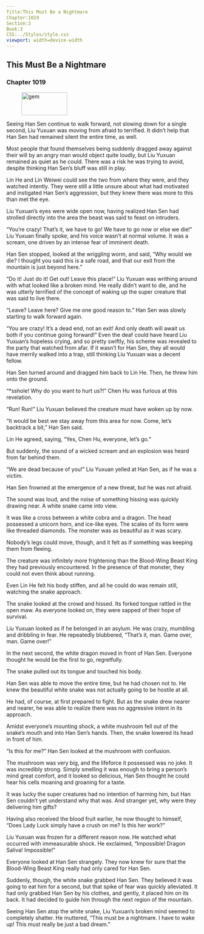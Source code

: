 ```yaml
---
Title:This Must Be a Nightmare 
Chapter:1019 
Section:3 
Book:3 
CSS:../Styles/style.css 
viewport: width=device-width
---
```

  
## This Must Be a Nightmare
### Chapter 1019
  
<figure>
	<img src="../Images/gem.gif" alt="gem" id="gem" width="120" height="60" />
</figure>
  

  
Seeing Han Sen continue to walk forward, not slowing down for a single second, Liu Yuxuan was moving from afraid to terrified. It didn’t help that Han Sen had remained silent the entire time, as well.

Most people that found themselves being suddenly dragged away against their will by an angry man would object quite loudly, but Liu Yuxuan remained as quiet as he could. There was a risk he was trying to avoid, despite thinking Han Sen’s bluff was still in play.

Lin He and Lin Weiwei could see the two from where they were, and they watched intently. They were still a little unsure about what had motivated and instigated Han Sen’s aggression, but they knew there was more to this than met the eye.

Liu Yuxuan’s eyes were wide open now, having realized Han Sen had strolled directly into the area the beast was said to feast on intruders.

“You’re crazy! That’s it, we have to go! We have to go now or else we die!” Liu Yuxuan finally spoke, and his voice wasn’t at normal volume. It was a scream, one driven by an intense fear of imminent death.

Han Sen stopped, looked at the wriggling worm, and said, “Why would we die? I thought you said this is a safe road, and that our exit from the mountain is just beyond here.”

“Do it! Just do it! Get out! Leave this place!” Liu Yuxuan was writhing around with what looked like a broken mind. He really didn’t want to die, and he was utterly terrified of the concept of waking up the super creature that was said to live there.

“Leave? Leave here? Give me one good reason to.” Han Sen was slowly starting to walk forward again.

“You are crazy! It’s a dead end, not an exit! And only death will await us both if you continue going forward!” Even the deaf could have heard Liu Yuxuan’s hopeless crying, and so pretty swiftly, his scheme was revealed to the party that watched from afar. If it wasn’t for Han Sen, they all would have merrily walked into a trap, still thinking Liu Yuxuan was a decent fellow.

Han Sen turned around and dragged him back to Lin He. Then, he threw him onto the ground.

“*sshole! Why do you want to hurt us?!” Chen Hu was furious at this revelation.

“Run! Run!” Liu Yuxuan believed the creature must have woken up by now.

“It would be best we stay away from this area for now. Come, let’s backtrack a bit,” Han Sen said.

Lin He agreed, saying, “Yes, Chen Hu, everyone, let’s go.”

But suddenly, the sound of a wicked scream and an explosion was heard from far behind them.

“We are dead because of you!” Liu Yuxuan yelled at Han Sen, as if he was a victim.

Han Sen frowned at the emergence of a new threat, but he was not afraid.

The sound was loud, and the noise of something hissing was quickly drawing near. A white snake came into view.

It was like a cross between a white cobra and a dragon. The head possessed a unicorn horn, and ice-like eyes. The scales of its form were like threaded diamonds. The monster was as beautiful as it was scary.

Nobody’s legs could move, though, and it felt as if something was keeping them from fleeing.

The creature was infinitely more frightening than the Blood-Wing Beast King they had previously encountered. In the presence of that monster, they could not even think about running.

Even Lin He felt his body stiffen, and all he could do was remain still, watching the snake approach.

The snake looked at the crowd and hissed. Its forked tongue rattled in the open maw. As everyone looked on, they were sapped of their hope of survival.

Liu Yuxuan looked as if he belonged in an asylum. He was crazy, mumbling and dribbling in fear. He repeatedly blubbered, “That’s it, man. Game over, man. Game over!”

In the next second, the white dragon moved in front of Han Sen. Everyone thought he would be the first to go, regretfully.

The snake pulled out its tongue and touched his body.

Han Sen was able to move the entire time, but he had chosen not to. He knew the beautiful white snake was not actually going to be hostile at all.

He had, of course, at first prepared to fight. But as the snake drew nearer and nearer, he was able to realize there was no aggressive intent in its approach.

Amidst everyone’s mounting shock, a white mushroom fell out of the snake’s mouth and into Han Sen’s hands. Then, the snake lowered its head in front of him.

“Is this for me?” Han Sen looked at the mushroom with confusion.

The mushroom was very big, and the lifeforce it possessed was no joke. It was incredibly strong. Simply smelling it was enough to bring a person’s mind great comfort, and it looked so delicious, Han Sen thought he could hear his cells moaning and groaning for a taste.

It was lucky the super creatures had no intention of harming him, but Han Sen couldn’t yet understand why that was. And stranger yet, why were they delivering him gifts?

Having also received the blood fruit earlier, he now thought to himself, “Does Lady Luck simply have a crush on me? Is this her work?”

Liu Yuxuan was frozen for a different reason now. He watched what occurred with immeasurable shock. He exclaimed, “Impossible! Dragon Saliva! Impossible!”

Everyone looked at Han Sen strangely. They now knew for sure that the Blood-Wing Beast King really had only cared for Han Sen.

Suddenly, though, the white snake grabbed Han Sen. They believed it was going to eat him for a second, but that spike of fear was quickly alleviated. It had only grabbed Han Sen by his clothes, and gently, it placed him on its back. It had decided to guide him through the next region of the mountain.

Seeing Han Sen atop the white snake, Liu Yuxuan’s broken mind seemed to completely shatter. He muttered, “This must be a nightmare. I have to wake up! This must really be just a bad dream.”